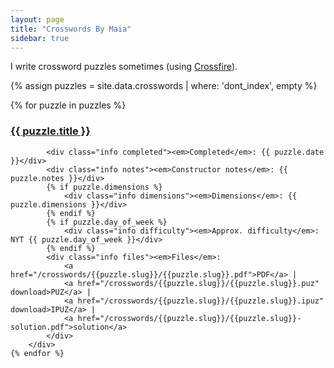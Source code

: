 ```yaml
---
layout: page
title: "Crosswords By Maia"
sidebar: true
---
```

<script src="/assets/javascripts/hide_puzzles.js"></script>
I write crossword puzzles sometimes (using <a href="http://beekeeperlabs.com/crossfire/" target="_blank">Crossfire</a>).

{% assign puzzles = site.data.crosswords | where: 'dont_index', empty %}

<div class="puzzle-container">
    {% for puzzle in puzzles %}
        <div class="puzzle{% if puzzle.hide %} hidden{% endif %}">
            <h3 class="title">
                <a href="/crosswords/{{puzzle.slug}}.html">{{ puzzle.title }}</a>
            </h3>

            <div class="info completed"><em>Completed</em>: {{ puzzle.date }}</div>
            <div class="info notes"><em>Constructor notes</em>: {{ puzzle.notes }}</div>
            {% if puzzle.dimensions %}
                <div class="info dimensions"><em>Dimensions</em>: {{ puzzle.dimensions }}</div>
            {% endif %}
            {% if puzzle.day_of_week %}
                <div class="info difficulty"><em>Approx. difficulty</em>: NYT {{ puzzle.day_of_week }}</div>
            {% endif %}
            <div class="info files"><em>Files</em>:
                <a href="/crosswords/{{puzzle.slug}}/{{puzzle.slug}}.pdf">PDF</a> |
                <a href="/crosswords/{{puzzle.slug}}/{{puzzle.slug}}.puz" download>PUZ</a> |
                <a href="/crosswords/{{puzzle.slug}}/{{puzzle.slug}}.ipuz" download>IPUZ</a> |
                <a href="/crosswords/{{puzzle.slug}}/{{puzzle.slug}}-solution.pdf">solution</a>
            </div>
        </div>
    {% endfor %}
</div>
